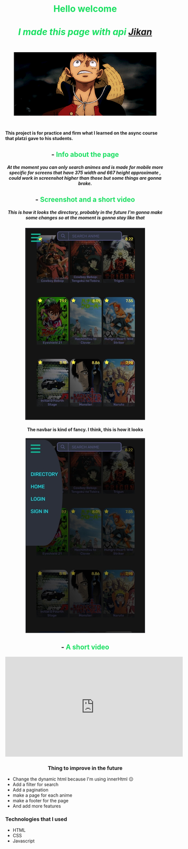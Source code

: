<h1 style="text-align:center;color:#1ADF61">Hello welcome<h1>
<span style="text-align:center;color:#1ADF61" >

##### I made this page with api [<a href="">Jikan</a>](https://jikan.moe)


 ![Hello welcome to this repository](./src/assets/img/readMeImgs/LuffyGif.gif)

 </span>

 # <landing-page-anime>
 #### This project is for practice and firm what I learned on the async course that platzi gave to his students.

 <div style="text-align:center">

 ## - <span style="color:#1ADF61;">Info about the page</span>

 ##### At the moment you can only search animes and is made for mobile more specific for screens that have 375 width and 667 height approximate , could work in screenshot higher than those but some things are gonna broke.


 ## - <span style="color:#1ADF61;">Screenshot and a short video</span>
 ##### This is how it looks the directory, probably in the future I'm gonna make some changes so at the moment is gonna stay like that
 ![this is how look the directory at the moment](./src/assets/img/readMeImgs/Screenshot_72.jpg)
 #### <span>The navbar is kind of fancy. I think, this is how it looks<span>
 ![this is how it looks the directory at the moment](./src/assets/img/readMeImgs/Screenshot_73.jpg)
 ## - <span style="color:#1ADF61">A short video</span>
 
 
<iframe width="560" height="315" src="https://www.youtube.com/embed/rf5XkO35pGo" title="YouTube video player" frameborder="0" allow="accelerometer; autoplay; clipboard-write; encrypted-media; gyroscope; picture-in-picture; web-share" allowfullscreen></iframe>


### Thing to improve in the future
<div style="text-align:left">


- Change the dynamic html because I'm using innerHtml 😐
- Add a filter for search
- Add a pagination
- make a page for each anime
- make a footer for the page
- And add more features

###  Technologies that I used

- HTML
- CSS
- Javascript 

<div>
</div>
